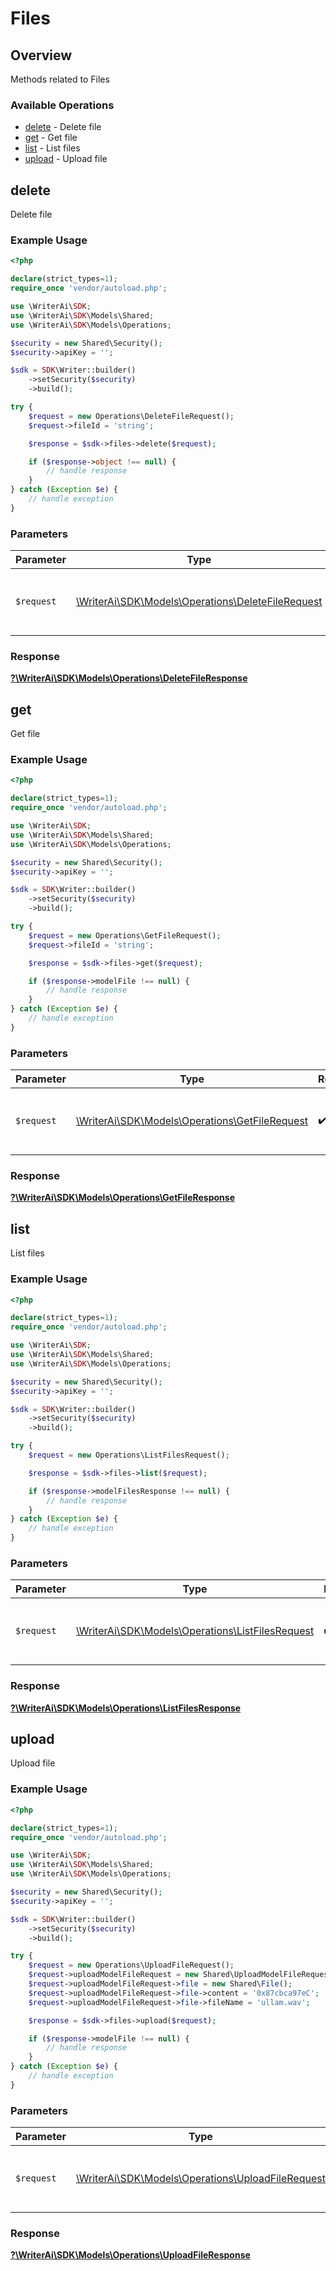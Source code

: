 # Files


## Overview

Methods related to Files

### Available Operations

* [delete](#delete) - Delete file
* [get](#get) - Get file
* [list](#list) - List files
* [upload](#upload) - Upload file

## delete

Delete file

### Example Usage

```php
<?php

declare(strict_types=1);
require_once 'vendor/autoload.php';

use \WriterAi\SDK;
use \WriterAi\SDK\Models\Shared;
use \WriterAi\SDK\Models\Operations;

$security = new Shared\Security();
$security->apiKey = '';

$sdk = SDK\Writer::builder()
    ->setSecurity($security)
    ->build();

try {
    $request = new Operations\DeleteFileRequest();
    $request->fileId = 'string';

    $response = $sdk->files->delete($request);

    if ($response->object !== null) {
        // handle response
    }
} catch (Exception $e) {
    // handle exception
}
```

### Parameters

| Parameter                                                                                         | Type                                                                                              | Required                                                                                          | Description                                                                                       |
| ------------------------------------------------------------------------------------------------- | ------------------------------------------------------------------------------------------------- | ------------------------------------------------------------------------------------------------- | ------------------------------------------------------------------------------------------------- |
| `$request`                                                                                        | [\WriterAi\SDK\Models\Operations\DeleteFileRequest](../../Models/Operations/DeleteFileRequest.md) | :heavy_check_mark:                                                                                | The request object to use for the request.                                                        |


### Response

**[?\WriterAi\SDK\Models\Operations\DeleteFileResponse](../../Models/Operations/DeleteFileResponse.md)**


## get

Get file

### Example Usage

```php
<?php

declare(strict_types=1);
require_once 'vendor/autoload.php';

use \WriterAi\SDK;
use \WriterAi\SDK\Models\Shared;
use \WriterAi\SDK\Models\Operations;

$security = new Shared\Security();
$security->apiKey = '';

$sdk = SDK\Writer::builder()
    ->setSecurity($security)
    ->build();

try {
    $request = new Operations\GetFileRequest();
    $request->fileId = 'string';

    $response = $sdk->files->get($request);

    if ($response->modelFile !== null) {
        // handle response
    }
} catch (Exception $e) {
    // handle exception
}
```

### Parameters

| Parameter                                                                                   | Type                                                                                        | Required                                                                                    | Description                                                                                 |
| ------------------------------------------------------------------------------------------- | ------------------------------------------------------------------------------------------- | ------------------------------------------------------------------------------------------- | ------------------------------------------------------------------------------------------- |
| `$request`                                                                                  | [\WriterAi\SDK\Models\Operations\GetFileRequest](../../Models/Operations/GetFileRequest.md) | :heavy_check_mark:                                                                          | The request object to use for the request.                                                  |


### Response

**[?\WriterAi\SDK\Models\Operations\GetFileResponse](../../Models/Operations/GetFileResponse.md)**


## list

List files

### Example Usage

```php
<?php

declare(strict_types=1);
require_once 'vendor/autoload.php';

use \WriterAi\SDK;
use \WriterAi\SDK\Models\Shared;
use \WriterAi\SDK\Models\Operations;

$security = new Shared\Security();
$security->apiKey = '';

$sdk = SDK\Writer::builder()
    ->setSecurity($security)
    ->build();

try {
    $request = new Operations\ListFilesRequest();

    $response = $sdk->files->list($request);

    if ($response->modelFilesResponse !== null) {
        // handle response
    }
} catch (Exception $e) {
    // handle exception
}
```

### Parameters

| Parameter                                                                                       | Type                                                                                            | Required                                                                                        | Description                                                                                     |
| ----------------------------------------------------------------------------------------------- | ----------------------------------------------------------------------------------------------- | ----------------------------------------------------------------------------------------------- | ----------------------------------------------------------------------------------------------- |
| `$request`                                                                                      | [\WriterAi\SDK\Models\Operations\ListFilesRequest](../../Models/Operations/ListFilesRequest.md) | :heavy_check_mark:                                                                              | The request object to use for the request.                                                      |


### Response

**[?\WriterAi\SDK\Models\Operations\ListFilesResponse](../../Models/Operations/ListFilesResponse.md)**


## upload

Upload file

### Example Usage

```php
<?php

declare(strict_types=1);
require_once 'vendor/autoload.php';

use \WriterAi\SDK;
use \WriterAi\SDK\Models\Shared;
use \WriterAi\SDK\Models\Operations;

$security = new Shared\Security();
$security->apiKey = '';

$sdk = SDK\Writer::builder()
    ->setSecurity($security)
    ->build();

try {
    $request = new Operations\UploadFileRequest();
    $request->uploadModelFileRequest = new Shared\UploadModelFileRequest();
    $request->uploadModelFileRequest->file = new Shared\File();
    $request->uploadModelFileRequest->file->content = '0x87cbca97eC';
    $request->uploadModelFileRequest->file->fileName = 'ullam.wav';

    $response = $sdk->files->upload($request);

    if ($response->modelFile !== null) {
        // handle response
    }
} catch (Exception $e) {
    // handle exception
}
```

### Parameters

| Parameter                                                                                         | Type                                                                                              | Required                                                                                          | Description                                                                                       |
| ------------------------------------------------------------------------------------------------- | ------------------------------------------------------------------------------------------------- | ------------------------------------------------------------------------------------------------- | ------------------------------------------------------------------------------------------------- |
| `$request`                                                                                        | [\WriterAi\SDK\Models\Operations\UploadFileRequest](../../Models/Operations/UploadFileRequest.md) | :heavy_check_mark:                                                                                | The request object to use for the request.                                                        |


### Response

**[?\WriterAi\SDK\Models\Operations\UploadFileResponse](../../Models/Operations/UploadFileResponse.md)**

